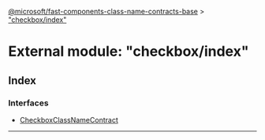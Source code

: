 [@microsoft/fast-components-class-name-contracts-base](../README.md) > ["checkbox/index"](../modules/_checkbox_index_.md)

# External module: "checkbox/index"

## Index

### Interfaces

* [CheckboxClassNameContract](../interfaces/_checkbox_index_.checkboxclassnamecontract.md)

---

